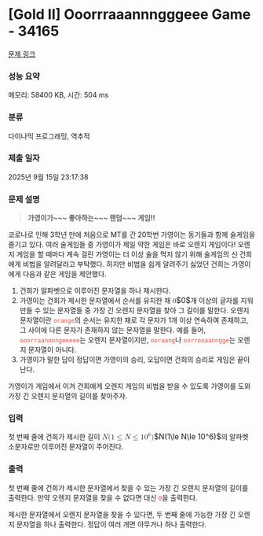 # [Gold II] Ooorrraaannngggeee Game - 34165 

[문제 링크](https://www.acmicpc.net/problem/34165) 

### 성능 요약

메모리: 58400 KB, 시간: 504 ms

### 분류

다이나믹 프로그래밍, 역추적

### 제출 일자

2025년 9월 15일 23:17:38

### 문제 설명

<blockquote>
<p><strong>가영이가~~~ 좋아하는~~~ 랜덤~~~ 게임!!</strong></p>
</blockquote>

<p>코로나로 인해 3학년 만에 처음으로 MT를 간 20학번 가영이는 동기들과 함께 술게임을 즐기고 있다. 여러 술게임들 중 가영이가 제일 약한 게임은 바로 오렌지 게임이다! 오렌지 게임을 할 때마다 계속 걸린 가영이는 더 이상 술을 먹지 않기 위해 술게임의 신 건희에게 비법을 알려달라고 부탁했다. 하지만 비법을 쉽게 알려주기 싫었던 건희는 가영이에게 다음과 같은 게임을 제안했다.</p>

<ol>
	<li>건희가 알파벳으로 이루어진 문자열을 하나 제시한다.</li>
	<li>가영이는 건희가 제시한 문자열에서 순서를 유지한 채 <mjx-container class="MathJax" jax="CHTML" style="font-size: 109%; position: relative;"><mjx-math class="MJX-TEX" aria-hidden="true"><mjx-mn class="mjx-n"><mjx-c class="mjx-c30"></mjx-c></mjx-mn></mjx-math><mjx-assistive-mml unselectable="on" display="inline"><math xmlns="http://www.w3.org/1998/Math/MathML"><mn>0</mn></math></mjx-assistive-mml><span aria-hidden="true" class="no-mathjax mjx-copytext">$0$</span></mjx-container>개 이상의 글자를 지워 만들 수 있는 문자열들 중 가장 긴 오렌지 문자열을 찾아 그 길이를 말한다. 오렌지 문자열이란 <span style="color:#e74c3c;"><code>orange</code></span>의 순서는 유지한 채로 각 문자가 1개 이상 연속하여 존재하고, 그 사이에 다른 문자가 존재하지 않는 문자열을 말한다. 예를 들어, <span style="color:#e74c3c;"><code>ooorraannnngeeeee</code></span>는 오렌지 문자열이지만, <span style="color:#e74c3c;"><code>ooraang</code></span>나 <span style="color:#e74c3c;"><code>oorrooaanngge</code></span>는 오렌지 문자열이 아니다.</li>
	<li>가영이가 말한 답이 정답이면 가영이의 승리, 오답이면 건희의 승리로 게임은 끝이 난다.</li>
</ol>

<p>가영이가 게임에서 이겨 건희에게 오렌지 게임의 비법을 받을 수 있도록 가영이를 도와 가장 긴 오렌지 문자열의 길이를 찾아주자.</p>

### 입력 

 <p>첫 번째 줄에 건희가 제시한 길이 <mjx-container class="MathJax" jax="CHTML" style="font-size: 109%; position: relative;"><mjx-math class="MJX-TEX" aria-hidden="true"><mjx-mi class="mjx-i"><mjx-c class="mjx-c1D441 TEX-I"></mjx-c></mjx-mi><mjx-mo class="mjx-n"><mjx-c class="mjx-c28"></mjx-c></mjx-mo><mjx-mn class="mjx-n"><mjx-c class="mjx-c31"></mjx-c></mjx-mn><mjx-mo class="mjx-n" space="4"><mjx-c class="mjx-c2264"></mjx-c></mjx-mo><mjx-mi class="mjx-i" space="4"><mjx-c class="mjx-c1D441 TEX-I"></mjx-c></mjx-mi><mjx-mo class="mjx-n" space="4"><mjx-c class="mjx-c2264"></mjx-c></mjx-mo><mjx-msup space="4"><mjx-mn class="mjx-n"><mjx-c class="mjx-c31"></mjx-c><mjx-c class="mjx-c30"></mjx-c></mjx-mn><mjx-script style="vertical-align: 0.393em;"><mjx-mn class="mjx-n" size="s"><mjx-c class="mjx-c36"></mjx-c></mjx-mn></mjx-script></mjx-msup><mjx-mo class="mjx-n"><mjx-c class="mjx-c29"></mjx-c></mjx-mo></mjx-math><mjx-assistive-mml unselectable="on" display="inline"><math xmlns="http://www.w3.org/1998/Math/MathML"><mi>N</mi><mo stretchy="false">(</mo><mn>1</mn><mo>≤</mo><mi>N</mi><mo>≤</mo><msup><mn>10</mn><mn>6</mn></msup><mo stretchy="false">)</mo></math></mjx-assistive-mml><span aria-hidden="true" class="no-mathjax mjx-copytext">$N(1\le N\le 10^6)$</span></mjx-container>의 알파벳 소문자로만 이루어진 문자열이 주어진다.</p>

### 출력 

 <p>첫 번째 줄에 건희가 제시한 문자열에서 찾을 수 있는 가장 긴 오렌지 문자열의 길이를 출력한다. 만약 오렌지 문자열을 찾을 수 없다면 대신 <span style="color:#e74c3c;"><code>0</code></span>을 출력한다.</p>

<p>제시한 문자열에서 오렌지 문자열을 찾을 수 있다면, 두 번째 줄에 가능한 가장 긴 오렌지 문자열을 하나 출력한다. 정답이 여러 개면 아무거나 하나 출력한다.</p>

